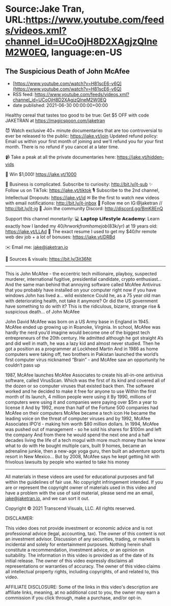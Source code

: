 # Source:Jake Tran, URL:https://www.youtube.com/feeds/videos.xml?channel_id=UCoOjH8D2XAgjzQlneM2W0EQ, language:en-US

## The Suspicious Death of John McAfee
 - [https://www.youtube.com/watch?v=H81scE6-v6Q](https://www.youtube.com/watch?v=H81scE6-v6Q)
 - RSS feed: https://www.youtube.com/feeds/videos.xml?channel_id=UCoOjH8D2XAgjzQlneM2W0EQ
 - date published: 2021-06-30 00:00:00+00:00

Healthy cereal that tastes too good to be true: Get $5 OFF with code JAKETRAN at https://magicspoon.com/jaketran 

😈 Watch exclusive 40+ minute documentaries that are too controversial to ever be released to the public: https://jake.yt/join 
Updated refund policy: Email us within your first month of joining and we'll refund you for your first month. There is no refund if you cancel at a later time.

📹 Take a peak at all the private documentaries here: https://jake.yt/hidden-vids

💸 Win $1,000! https://jake.yt/1000 

🎥 Business is complicated. Subscribe to curiosity: http://bit.ly/jt-sub
✨ Follow us on TikTok: https://jake.yt/tiktok
🎙️ Subscribe to the 2nd channel, Intellectual Dropouts: https://jake.yt/id
✉ Be the first to watch new videos with email notifications: http://bit.ly/jt-inbox
📸 Follow me on IG:@jaketran // http://bit.ly/jt-ig
💬 Join the community Discord: http://discord.gg/BmK8EnQ

Support this channel monetarily:
💻 𝗟𝗮𝗽𝘁𝗼𝗽 𝗟𝗶𝗳𝗲𝘀𝘁𝘆𝗹𝗲 𝗔𝗰𝗮𝗱𝗲𝗺𝘆: Learn exactly how I landed my $40/hr work from home job ($83k/yr) at 19 years old: https://jake.yt/LLAd
📜 The exact resume I used to get my $40/hr remote web dev job + a lot of bonuses: https://jake.yt/DRBd

✉️ Email me: jake@jaketran.io

📰 Sources & visuals: https://bit.ly/3jt36Nt 

-----------------------
This is John McAfee - the eccentric tech millionaire, playboy, suspected murderer, international fugitive, presidential candidate, crypto enthusiast… 
And the same man behind that annoying software called McAfee Antivirus that you probably have installed on your computer right now if you have windows
John has lived a… wild existence
Could he, as a 75 year old man with deteriorating health, not take it anymore? Or did the US government have something to do with it?
This is the ridiculous, bizarre, strange rise & suspicious death… of John McAfee

John David McAfee was born on a US Army base in England in 1945. 
McAfee ended up growing up in Roanoke, Virginia. 
In school, McAfee was hardly the nerd you’d imagine would become one of the biggest tech entrepreneurs of the 20th century.
He admitted although he got straight A’s and did well in math, he was a lazy kid and almost never studied.
Then he got a position as a programmer at Lockheed Martin
And in 1986 as home computers were taking off, two brothers in Pakistan launched the world’s first computer virus nicknamed “Brain” - and McAfee saw an opportunity he couldn’t pass up

1987, McAfee launches McAfee Associates to create his all-in-one antivirus software, called VirusScan. Which was the first of its kind and covered all of the dozen or so computer viruses that existed back then.
The software worked and he decided to make it free for anyone to use
Within the first month of its launch, 4 million people were using it
By 1990, millions of computers were using it and companies were paying over $5m a year to license it
And by 1992, more than half of the Fortune 500 companies had McAfee on their computers
McAfee became a tech icon
He became the leading voice on the threat of computer viruses and by 1992, McAfee Associates IPO’d - making him worth $80 million dollars.
In 1994, McAfee was pushed out of management - so he sold his shares for $100m and left the company
And from there he would spend the next one and a half decades living the life of a tech mogul with more much money than he knew what to do with
He bought multiple cars, built 9 homes, became an adrenaline junkie, then a new\-age yoga guru, then built an adventure sports resort in New Mexico… 
But by 2008, McAfee says he kept getting hit with frivolous lawsuits by people who wanted to take his money

-----------------------

All materials in these videos are used for educational purposes and fall within the guidelines of fair use. No copyright infringement intended. If you are or represent the copyright owner of materials used in this video and have a problem with the use of said material, please send me an email, jake@jaketran.io, and we can sort it out.

Copyright © 2021 Transcend Visuals, LLC. All rights reserved.

DISCLAIMER:

This video does not provide investment or economic advice and is not professional advice (legal, accounting, tax).  The owner of this content is not an investment advisor.  Discussion of any securities, trading, or markets is incidental and solely for entertainment purposes.  Nothing herein shall constitute a recommendation, investment advice, or an opinion on suitability.  The information in this video is provided as of the date of its initial release.  The owner of this video expressly disclaims all representations or warranties of accuracy.  The owner of this video claims all intellectual property rights, including copyrights, of and related to, this video.

AFFILIATE DISCLOSURE: Some of the links in this video's description are affiliate links, meaning, at no additional cost to you, the owner may earn a commission if you click through, make a purchase, and/or opt-in.

